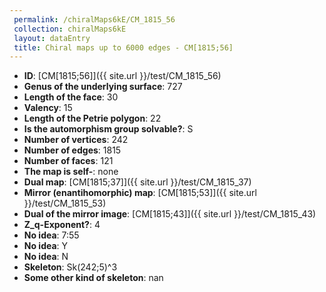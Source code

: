 ```yaml
--- 
 permalink: /chiralMaps6kE/CM_1815_56 
 collection: chiralMaps6kE
 layout: dataEntry
 title: Chiral maps up to 6000 edges - CM[1815;56]
---
```


- **ID**: [CM[1815;56]]({{ site.url }}/test/CM_1815_56)
- **Genus of the underlying surface**: 727
- **Length of the face**: 30
- **Valency**: 15
- **Length of the Petrie polygon**: 22
- **Is the automorphism group solvable?**: S
- **Number of vertices**: 242
- **Number of edges**: 1815
- **Number of faces**: 121
- **The map is self-**: none
- **Dual map**: [CM[1815;37]]({{ site.url }}/test/CM_1815_37)
- **Mirror (enantihomorphic) map**: [CM[1815;53]]({{ site.url }}/test/CM_1815_53)
- **Dual of the mirror image**: [CM[1815;43]]({{ site.url }}/test/CM_1815_43)
- **Z_q-Exponent?**: 4
- **No idea**:  7:55
- **No idea**: Y
- **No idea**: N
- **Skeleton**: Sk(242;5)^3
- **Some other kind of skeleton**: nan
